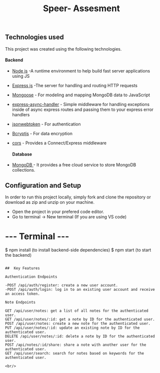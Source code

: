 <h5  align ="center"> 
  <H1 align ="center" > Speer- Assesment  </h1>
<br/>

##  Technologies used

This project was created using the following technologies.

####  Backend 

- [Node js](https://nodejs.org/en/) -A runtime environment to help build fast server applications using JS
- [Express js](https://www.npmjs.com/package/express) -The server for handling and routing HTTP requests
- [Mongoose](https://mongoosejs.com/) - For modeling and mapping MongoDB data to JavaScript
- [express-async-handler](https://www.npmjs.com/package/express-async-handler) - Simple middleware for handling exceptions inside of async express routes and passing them to your express error handlers 
- [jsonwebtoken](https://www.npmjs.com/package/jsonwebtoken) - For authentication
- [Bcryptjs](https://www.npmjs.com/package/bcryptjs) - For data encryption
- [cors](https://www.npmjs.com/package/cors) - Provides a Connect/Express middleware

  ####  Database 

 - [MongoDB ](https://www.mongodb.com/) - It provides a free cloud service to store MongoDB collections.


## Configuration and Setup

In order to run this project locally, simply fork and clone the repository or download as zip and unzip on your machine.

- Open the project in your prefered code editor.
- Go to terminal -> New terminal (If you are using VS code)

# --- Terminal ---

$ npm install (to install backend-side dependencies)
$ npm start (to start the backend)
```

##  Key Features

Authentication Endpoints

-POST /api/auth/register: create a new user account.
-POST /api/auth/login: log in to an existing user account and receive an access token.

Note Endpoints

GET /api/user/notes: get a list of all notes for the authenticated user.
GET /api/user/notes/:id: get a note by ID for the authenticated user.
POST /api/user/notes: create a new note for the authenticated user.
PUT /api/user/notes/:id: update an existing note by ID for the authenticated user.
DELETE /api/user/notes/:id: delete a note by ID for the authenticated user.
POST /api/notes/:id/share: share a note with another user for the authenticated user.
GET /api/user/search: search for notes based on keywords for the authenticated user.

<br/>
